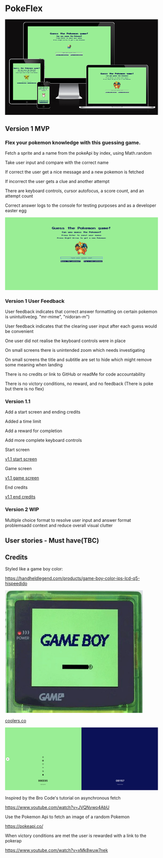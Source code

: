# PokeFlex

![am I response?](assets/images/Screenshot%202024-11-07%20104411.png)

## Version 1 MVP

### Flex your pokemon knowledge with this guessing game. 

Fetch a sprite and a name from the pokeApi by index, using Math.random  

Take user input and compare with the correct name  

If correct the user get a nice message and a new pokemon is fetched   

If incorrect the user gets a clue and another attempt  

There are keyboard controls, cursor autofocus, a score count, and an attempt count  

Correct answer logs to the console for testing purposes and as a developer easter egg 

![v1 full screen](assets/images/Screenshot%202024-11-07%20103907.png)

### Version 1 User Feedback

User feedback indicates that correct answer formatting on certain pokemon is unintuitive(eg. "mr-mime", "nidoran-m")  

User feedback indicates that the clearing user input after each guess would be convenient  

One user did not realise the keyboard controls were in place  

On small screens there is unintended zoom which needs investigating  

On small screens the title and subtitle are set to hide which might remove some meaning when landing  

There is no credits or link to GitHub or readMe for code accountability  

There is no victory conditions, no reward, and no feedback (There is poke but there is no flex)  

### Version 1.1

Add a start screen and ending credits

Added a time limit

Add a reward for completion

Add more complete keyboard controls

Start screen  

[v1.1 start screen](assets/images/Screenshot%202024-11-07%20124229.png)

Game screen  

[v1.1 game screen](assets/images/Screenshot%202024-11-07%20124241.png)

End credits  

[v1.1 end credits](assets/images/Screenshot%202024-11-07%20124405.png)

### Version 2 WIP

Multiple choice format to resolve user input and answer format problemsadd context and reduce overall visual clutter

## User stories - Must have(TBC)

## Credits

Styled like a game boy color:

https://handheldlegend.com/products/game-boy-color-ips-lcd-q5-hispeedido

![gameboycolor](assets/images/gameBoyColor.png)

[coolers.co](https://coolors.co/99ee95-0b1157)

![colour palette](assets/images/Screenshot%202024-11-03%20153805.png)

Inspired by the Bro Code's tutorial on asynchronous fetch

https://www.youtube.com/watch?v=JVQNywo4AbU

Use the Pokemon Api to fetch an image of a random Pokemon

https://pokeapi.co/

When victory conditions are met the user is rewarded with a link to the pokerap

https://www.youtube.com/watch?v=xMk8wuw7nek
